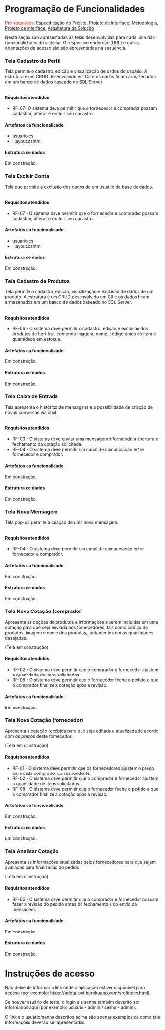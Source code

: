 # Programação de Funcionalidades

<span style="color:red">Pré-requisitos: <a href="2-Especificação do Projeto.md"> Especificação do Projeto</a></span>, <a href="3-Projeto de Interface.md"> Projeto de Interface</a>, <a href="4-Metodologia.md"> Metodologia</a>, <a href="3-Projeto de Interface.md"> Projeto de Interface</a>, <a href="5-Arquitetura da Solução.md"> Arquitetura da Solução</a>

Nesta seção são apresentadas as telas desenvolvidas para cada uma das funcionalidades do sistema. O respectivo endereço (URL) e outras orientações de acesso são são apresentadas na sequência.

### Tela Cadastro do Perfil

Tela permite o cadastro, edição e visualização de dados do usuário. A estrutura é um CRUD desenvolvido em C# e os dados ficam armazenados em um banco de dados baseado no SQL Server. 

<img src="/docs/img/tela-cadastro-perfil.jpg" alt="">

#### Requisitos atendidos
* RF-07- O sistema deve permitir que o fornecedor e comprador possam cadastrar, alterar e excluir seu cadastro.

#### Artefatos da funcionalidade
* usuario.cs
* _layout.cshtml

#### Estrutura de dados 
Em construção. 

### Tela Excluir Conta 

Tela que permite a exclusão dos dados de um usuário da base de dados. 

<img src="/docs/img/tela-excluir-perfil.jpg" alt="">

#### Requisitos atendidos
* RF-07 - O sistema deve permitir que o fornecedor e comprador possam cadastrar, alterar e excluir seu cadastro.

#### Artefatos da funcionalidade
* usuario.cs
* _layout.cshtml

#### Estrutura de dados 
Em construção. 

### Tela Cadastro de Produtos

Tela permite o cadastro, edição, visualização e exclusão de dados de um produto. A estrutura é um CRUD desenvolvido em C# e os dados ficam armazenados em um banco de dados baseado no SQL Server.

<img src="/docs/img/tela-cadastro-produto.jpg" alt="">

#### Requisitos atendidos
* RF-06 - O sistema deve permitir o cadastro, edição e exclusão dos produtos de hortifruti contendo imagem, nome, código único do item e quantidade em estoque.

#### Artefatos da funcionalidade 
Em construção.

#### Estrutura de dados
Em construção.

### Tela Caixa de Entrada

Tela apresenta o histórico de mensagens e a possibilidade de criação de novas conversas via chat.

<img src="/docs/img/tela-caixa-entrada.jpg" alt="">

#### Requisitos atendidos
* RF-03 - O sistema deve enviar uma mensagem informando a abertura e fechamento da cotação solicitada.
* RF-04 - O sistema deve permitir um canal de comunicação entre fornecedor e comprador.

#### Artefatos da funcionalidade
Em construção.

#### Estrutura de dados 
Em construção.

### Tela Nova Mensagem

Tela pop-up permite a criação de uma nova mensagem. 

<img src="/docs/img/tela-mensagem.jpg" alt="">

#### Requisitos atendidos
* RF-04 - O sistema deve permitir um canal de comunicação entre fornecedor e comprador.

#### Artefatos da funcionalidade
Em construção.

#### Estrutura de dados
Em construção. 

### Tela Nova Cotação (comprador)

Apresenta as opções de produtos e informações a serem incluidas em uma cotação para que seja enviada aos fornecedores, tais como código do produtos, imagem e nome dos produtos, juntamente com as quantidades desejadas.

(Tela em construção)

#### Requisitos atendidos
* RF-02 - O sistema deve permitir que o comprador e fornecedor ajustem a quantidade de itens solicitados.
* RF-08 - O sistema deve permitir que o fornecedor feche o pedido e que o comprador finalize a cotação após a revisão.
  
#### Artefatos da funcionalidade
Em construção.

### Tela Nova Cotação (fornecedor) 

Apresenta a cotação recebida para que seja editada e atualizada de acordo com os preços deste fornecedor. 

(Tela em construção)

#### Requisitos atendidos
* RF-01 - O sistema deve permitir que os fornecedores ajustem o preço para cada comprador correspondente.
* RF-02 - O sistema deve permitir que o comprador e fornecedor ajustem a quantidade de itens solicitados.
* RF-08 - O sistema deve permitir que o fornecedor feche o pedido e que o comprador finalize a cotação após a revisão.

#### Artefatos da funcionalidade
Em construção.

#### Estrutura de dados
Em construção.

### Tela Analisar Cotação

Apresenta as informações atualizadas pelos fornecedores para que sejam avaliadas para finalização do pedido.

(Tela em construção)

#### Requisitos atendidos
* RF-05 - O sistema deve permitir que o comprador e fornecedor possam fazer a revisão do pedido antes do fechamento e do envio da mensagem.

#### Artefatos da funcionalidade
Em construção.

#### Estrutura de dados
Em construção.



# Instruções de acesso

Não deixe de informar o link onde a aplicação estiver disponível para acesso (por exemplo: https://adota-pet.herokuapp.com/src/index.html).

Se houver usuário de teste, o login e a senha também deverão ser informados aqui (por exemplo: usuário - admin / senha - admin).

O link e o usuário/senha descritos acima são apenas exemplos de como tais informações deverão ser apresentadas.
